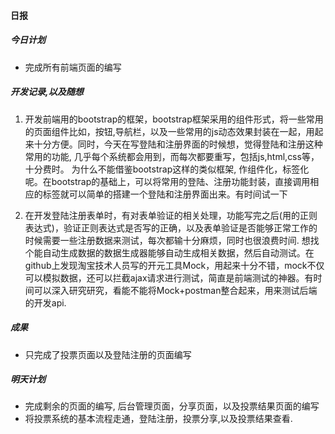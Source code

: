 #### 日报


##### 今日计划

  + 完成所有前端页面的编写


##### 开发记录,以及随想

   
   1. 开发前端用的bootstrap的框架，bootstrap框架采用的组件形式，将一些常用的页面组件比如，按钮,导航栏，以及一些常用的js动态效果封装在一起，用起来十分方便。同时，今天在写登陆和注册界面的时候想，觉得登陆和注册这种常用的功能, 几乎每个系统都会用到，而每次都要重写，包括js,html,css等，十分费时。 为什么不能借鉴bootstrap这样的类似框架, 作组件化，标签化呢。在bootstrap的基础上，可以将常用的登陆、注册功能封装，直接调用相应的标签就可以简单的搭建一个登陆和注册界面出来。有时间试一下

   2. 在开发登陆注册表单时，有对表单验证的相关处理，功能写完之后(用的正则表达式)，验证正则表达式是否写的正确，以及表单验证是否能够正常工作的时候需要一些注册数据来测试，每次都输十分麻烦，同时也很浪费时间. 想找个能自动生成数据的数据生成器能够自动生成相关数据，然后自动测试。在github上发现淘宝技术人员写的开元工具Mock，用起来十分不错，mock不仅可以模拟数据，还可以拦截ajax请求进行测试，简直是前端测试的神器。有时间可以深入研究研究，看能不能将Mock+postman整合起来，用来测试后端的开发api.


##### 成果

  + 只完成了投票页面以及登陆注册的页面编写
  
  



##### 明天计划

  + 完成剩余的页面的编写, 后台管理页面，分享页面，以及投票结果页面的编写
  + 将投票系统的基本流程走通，登陆注册，投票分享,以及投票结果查看.
